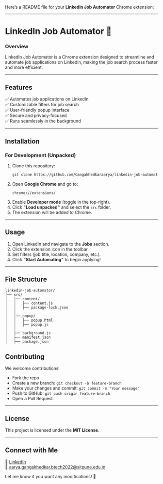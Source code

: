Here’s a README file for your **LinkedIn Job Automator** Chrome extension:

---

# **LinkedIn Job Automator 🚀**

### **Overview**
LinkedIn Job Automator is a Chrome extension designed to streamline and automate job applications on LinkedIn, making the job search process faster and more efficient.

---

## **Features**
✅ Automates job applications on LinkedIn  
✅ Customizable filters for job search  
✅ User-friendly popup interface  
✅ Secure and privacy-focused  
✅ Runs seamlessly in the background  

---

## **Installation**

### **For Development (Unpacked)**
1. Clone this repository:
   ```sh
   git clone https://github.com/Gangakhedkaraarya/linkedin-job-automator.git
   ```
2. Open **Google Chrome** and go to:
   ```
   chrome://extensions/
   ```
3. Enable **Developer mode** (toggle in the top-right).  
4. Click **"Load unpacked"** and select the `src` folder.  
5. The extension will be added to Chrome.

---

## **Usage**
1. Open LinkedIn and navigate to the **Jobs** section.
2. Click the extension icon in the toolbar.
3. Set filters (job title, location, company, etc.).
4. Click **"Start Automating"** to begin applying!

---

## **File Structure**
```
linkedin-job-automator/
│── src/
│   │── content/
│   │   ├── content.js
│   │   ├── package-lock.json
│   │
│   │── popup/
│   │   ├── popup.html
│   │   ├── popup.js
│   │
│   ├── background.js
│   ├── manifest.json
│   ├── package.json
```

## **Contributing**
We welcome contributions!  
- Fork the repo  
- Create a new branch: `git checkout -b feature-branch`  
- Make your changes and commit: `git commit -m "Your message"`  
- Push to GitHub: `git push origin feature-branch`  
- Open a Pull Request  

---

## **License**
This project is licensed under the **MIT License**.

---

## **Connect with Me**  
🔗 [LinkedIn](https://www.linkedin.com/in/aarya-gangakhedkar)  
📧 aarya.gangakhedkar.btech2022@sitpune.edu.in  

Let me know if you want any modifications! 🚀
